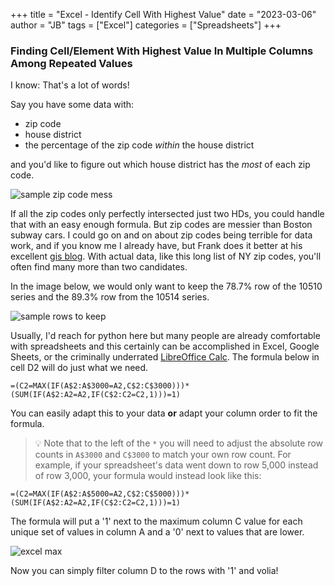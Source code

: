 +++
title = "Excel - Identify Cell With Highest Value"
date = "2023-03-06"
author = "JB"
tags = ["Excel"]
categories = ["Spreadsheets"]
+++

### Finding Cell/Element With Highest Value In Multiple Columns Among Repeated Values

I know: That's a lot of words!  

Say you have some data with:

- zip code
- house district
- the percentage of the zip code *within* the house district

and you'd like to figure out which house district has the *most* of each zip code.

![sample zip code mess](/excel_zip_hd_sample_screenshot.png)

If all the zip codes only perfectly intersected just two HDs, you could handle that with an easy enough formula. But zip codes are messier than Boston subway cars. I could go on and on about zip codes being terrible for data work, and if you know me I already have, but Frank does it better at his excellent [gis blog](https://atcoordinates.info/2020/05/11/the-trouble-with-zip-codes-solutions-for-data-analysis-and-mapping/). With actual data, like this long list of NY zip codes, you'll often find many more than two candidates. 

In the image below, we would only want to keep the 78.7% row of the 10510 series and the 89.3% row from the 10514 series.

![sample rows to keep](/excel_rows_to_keep.png)

Usually, I'd reach for python here but many people are already comfortable with spreadsheets and this certainly can be accomplished in Excel, Google Sheets, or the criminally underrated [LibreOffice Calc](https://www.libreoffice.org/discover/calc/). The formula below in cell D2 will do just what we need.

```
=(C2=MAX(IF(A$2:A$3000=A2,C$2:C$3000)))*(SUM(IF(A$2:A2=A2,IF(C$2:C2=C2,1)))=1)
```

You can easily adapt this to your data **or** adapt your column order to fit the formula. 

>:bulb: Note that to the left of the ```*``` you will need to adjust the absolute row counts in ```A$3000``` and ```C$3000``` to match your own row count. For example, if your spreadsheet's data went down to row 5,000 instead of row 3,000, your formula would instead look like this:

 ```
=(C2=MAX(IF(A$2:A$5000=A2,C$2:C$5000)))*(SUM(IF(A$2:A2=A2,IF(C$2:C2=C2,1)))=1)
```

The formula will put a '1' next to the maximum column C value for each unique set of values in column A and a '0' next to values that are lower. 

![excel max](/excel_max.png)

Now you can simply filter column D to the rows with '1' and volia!